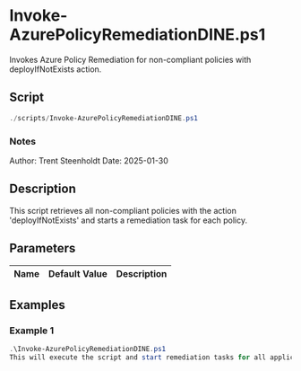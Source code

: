 # Invoke-AzurePolicyRemediationDINE.ps1

Invokes Azure Policy Remediation for non-compliant policies with deployIfNotExists action.

## Script

```powershell
./scripts/Invoke-AzurePolicyRemediationDINE.ps1
```

### Notes

Author: Trent Steenholdt
Date: 2025-01-30

## Description

This script retrieves all non-compliant policies with the action 'deployIfNotExists' and starts a remediation task for each policy.

## Parameters

Name | Default Value | Description
---- | ------------- | -----------


## Examples

### Example 1

```powershell
.\Invoke-AzurePolicyRemediationDINE.ps1
This will execute the script and start remediation tasks for all applicable policies.
```
